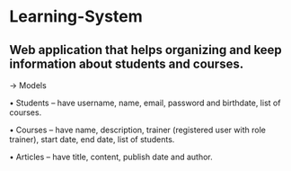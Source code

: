 # Learning-System

## Web application that helps organizing and keep information about students and courses. 

-> Models

•	Students – have username, name, email, password and birthdate, list of courses.

• Courses – have name, description, trainer (registered user with role trainer), start date, end date, list of students.

•	Articles – have title, content, publish date and author.
